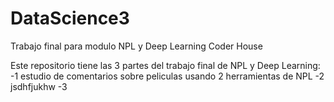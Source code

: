 # DataScience3
Trabajo final para modulo NPL y Deep Learning Coder House

Este repositorio tiene las 3 partes del trabajo final de NPL y Deep Learning:
  -1 estudio de comentarios sobre peliculas usando 2 herramientas de NPL
  -2 jsdhfjukhw
  -3 
